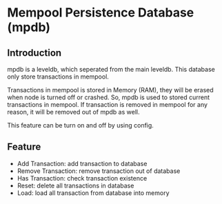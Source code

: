 # Mempool Persistence Database (mpdb)
## Introduction
mpdb is a leveldb, which seperated from the main leveldb. 
This database only store transactions in mempool.

Transactions in mempool is stored in Memory (RAM), they will be erased when node is turned off or crashed.
So, mpdb is used to stored current transactions in mempool. If transaction is removed in mempool for any reason, it will be removed out of mpdb as well.

This feature can be turn on and off by using config.
## Feature
- Add Transaction: add transaction to database
- Remove Transaction: remove transaction out of database
- Has Transaction: check transaction existence
- Reset: delete all transactions in database
- Load: load all transaction from database into memory